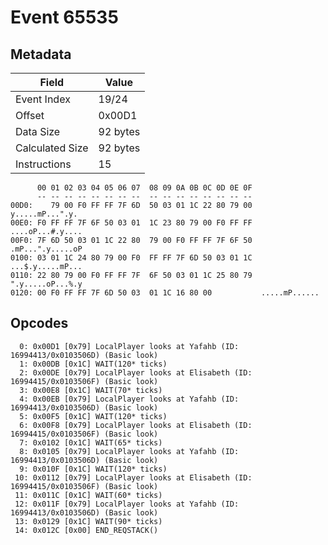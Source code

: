 # Event 65535

## Metadata

| Field           | Value    |
|-----------------|----------|
| Event Index     | 19/24    |
| Offset          | 0x00D1   |
| Data Size       | 92 bytes |
| Calculated Size | 92 bytes |
| Instructions    | 15       |

```
      00 01 02 03 04 05 06 07  08 09 0A 0B 0C 0D 0E 0F
      -- -- -- -- -- -- -- --  -- -- -- -- -- -- -- --
00D0:    79 00 F0 FF FF 7F 6D  50 03 01 1C 22 80 79 00   y.....mP...".y.
00E0: F0 FF FF 7F 6F 50 03 01  1C 23 80 79 00 F0 FF FF  ....oP...#.y....
00F0: 7F 6D 50 03 01 1C 22 80  79 00 F0 FF FF 7F 6F 50  .mP...".y.....oP
0100: 03 01 1C 24 80 79 00 F0  FF FF 7F 6D 50 03 01 1C  ...$.y.....mP...
0110: 22 80 79 00 F0 FF FF 7F  6F 50 03 01 1C 25 80 79  ".y.....oP...%.y
0120: 00 F0 FF FF 7F 6D 50 03  01 1C 16 80 00           .....mP......   
```

## Opcodes

```
  0: 0x00D1 [0x79] LocalPlayer looks at Yafahb (ID: 16994413/0x0103506D) (Basic look)
  1: 0x00DB [0x1C] WAIT(120* ticks)
  2: 0x00DE [0x79] LocalPlayer looks at Elisabeth (ID: 16994415/0x0103506F) (Basic look)
  3: 0x00E8 [0x1C] WAIT(70* ticks)
  4: 0x00EB [0x79] LocalPlayer looks at Yafahb (ID: 16994413/0x0103506D) (Basic look)
  5: 0x00F5 [0x1C] WAIT(120* ticks)
  6: 0x00F8 [0x79] LocalPlayer looks at Elisabeth (ID: 16994415/0x0103506F) (Basic look)
  7: 0x0102 [0x1C] WAIT(65* ticks)
  8: 0x0105 [0x79] LocalPlayer looks at Yafahb (ID: 16994413/0x0103506D) (Basic look)
  9: 0x010F [0x1C] WAIT(120* ticks)
 10: 0x0112 [0x79] LocalPlayer looks at Elisabeth (ID: 16994415/0x0103506F) (Basic look)
 11: 0x011C [0x1C] WAIT(60* ticks)
 12: 0x011F [0x79] LocalPlayer looks at Yafahb (ID: 16994413/0x0103506D) (Basic look)
 13: 0x0129 [0x1C] WAIT(90* ticks)
 14: 0x012C [0x00] END_REQSTACK()
```
